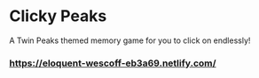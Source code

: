 # Clicky Peaks
A Twin Peaks themed memory game for you to click on endlessly! 

### https://eloquent-wescoff-eb3a69.netlify.com/
